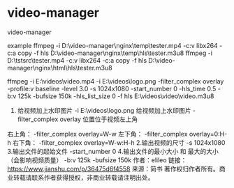 # video-manager
video-manager

example
ffmpeg -i D:\video-manager\nginx\temp\tester.mp4 -c:v libx264 -c:a copy -f hls D:\video-manager\nginx\temp\hls\tester.m3u8
ffmpeg -i D:\tstsrc\tester.mp4 -c:v libx264 -c:a copy -f hls D:\video-manager\nginx\html\hls\tester.m3u8

ffmpeg -i E:\videos\video.mp4 -i E:\videos\logo.png -filter_complex overlay -profile:v baseline -level 3.0 -s 1024x1080 -start_number 0 -hls_time 0.5 -b:v 125k -bufsize 150k -hls_list_size 0 -f hls E:\videos\video\video.m3u8

1. 给视频加上水印图片
-i E:\videos\logo.png 给视频加上水印图片 -filter_complex overlay 位置位于视频左上角

右上角： -filter_complex overlay=W-w
左下角： -filter_complex overlay=0:H-h
右下角： -filter_complex overlay=W-w:H-h
2.输出视频的尺寸
-s 1024x1080
3.输出文件的起始文件
-start_number 0
4.输出文件的最小大小 和 最大的大小（会影响视频质量）
-b:v 125k -bufsize 150k
作者：elileo
链接：https://www.jianshu.com/p/36475d6f4558
来源：简书
著作权归作者所有。商业转载请联系作者获得授权，非商业转载请注明出处。


